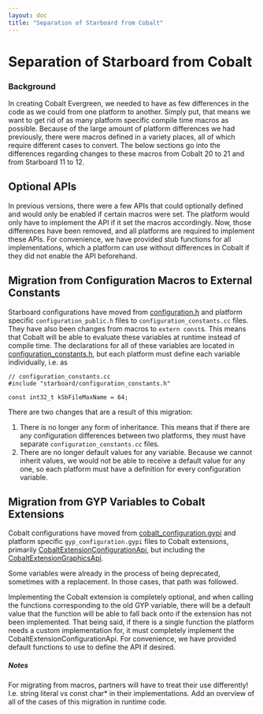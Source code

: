 ```yaml
---
layout: doc
title: "Separation of Starboard from Cobalt"
---
```

# Separation of Starboard from Cobalt

### Background

In creating Cobalt Evergreen, we needed to have as few differences in the code
as we could from one platform to another. Simply put, that means we want to get
rid of as many platform specific compile time macros as possible. Because of
the large amount of platform differences we had previously, there were macros
defined in a variety places, all of which require different cases to convert.
The below sections go into the differences regarding changes to these macros
from Cobalt 20 to 21 and from Starboard 11 to 12.

## Optional APIs

In previous versions, there were a few APIs that could optionally defined and
would only be enabled if certain macros were set. The platform would only have
to implement the API if it set the macros accordingly. Now, those differences
have been removed, and all platforms are required to implement these APIs. For
convenience, we have provided stub functions for all implementations, which a
platform can use without differences in Cobalt if they did not enable the API
beforehand.

## Migration from Configuration Macros to External Constants

Starboard configurations have moved from
[configuration.h](../configuration.h) and platform specific
`configuration_public.h` files to `configuration_constants.cc` files. They
have also been changes from macros to `extern const`s. This means that Cobalt
will be able to evaluate these variables at runtime instead of compile time.
The declarations for all of these variables are located in
[configuration_constants.h](../configuration_constants.h), but each platform
must define each variable individually, i.e. as
```
// configuration_constants.cc
#include "starboard/configuration_constants.h"

const int32_t kSbFileMaxName = 64;
```
There are two changes that are a result of this migration:

1. There is no longer any form of inheritance. This means that if there are any
configuration differences between two platforms, they must have separate
`configuration_constants.cc` files.
2. There are no longer default values for any variable. Because we cannot
inherit values, we would not be able to receive a default value for any one, so
each platform must have a definition for every configuration variable.

## Migration from GYP Variables to Cobalt Extensions

Cobalt configurations have moved from [cobalt_configuration.gypi](../../cobalt/build/cobalt_configuration.gypi) and platform specific `gyp_configuration.gypi` files to Cobalt extensions, primarily [CobaltExtensionConfigurationApi](../../cobalt/extension/configuration.h), but including the [CobaltExtensionGraphicsApi](../../cobalt/extension/graphics.h).

Some variables were already in the process of being deprecated, sometimes with a replacement. In those cases, that path was followed.

Implementing the Cobalt extension is completely optional, and when calling the functions corresponding to the old GYP variable, there will be a default value that the function will be able to fall back onto if the extension has not been implemented. That being said, if there is a single function the platform needs a custom implementation for, it must completely implement the CobaltExtensionConfigurationApi. For convenience, we have provided default functions to use to define the API if desired.

##### Notes

For migrating from macros, partners will have to treat their use differently! I.e. string literal vs const char* in their implementations. Add an overview of all of the cases of this migration in runtime code.